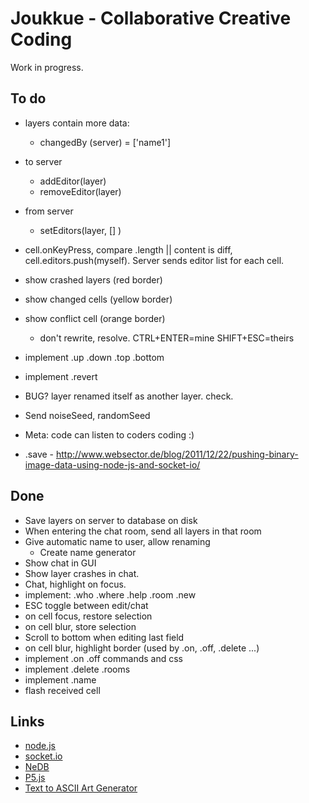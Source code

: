 # Joukkue - Collaborative Creative Coding

Work in progress.

## To do

* layers contain more data:
  * changedBy (server) = ['name1']
* to server
  * addEditor(layer)
  * removeEditor(layer)
* from server
  * setEditors(layer, [] )
* cell.onKeyPress, compare .length || content is diff, cell.editors.push(myself). Server sends editor list for each cell.
* show crashed layers (red border)
* show changed cells (yellow border)
* show conflict cell (orange border)
  * don't rewrite, resolve. CTRL+ENTER=mine SHIFT+ESC=theirs
* implement .up .down .top .bottom
* implement .revert

* BUG? layer renamed itself as another layer. check.
* Send noiseSeed, randomSeed
* Meta: code can listen to coders coding :)
* .save - http://www.websector.de/blog/2011/12/22/pushing-binary-image-data-using-node-js-and-socket-io/

## Done

* Save layers on server to database on disk
* When entering the chat room, send all layers in that room
* Give automatic name to user, allow renaming
  * Create name generator
* Show chat in GUI
* Show layer crashes in chat.
* Chat, highlight on focus.
* implement: .who .where .help .room .new
* ESC toggle between edit/chat
* on cell focus, restore selection
* on cell blur, store selection
* Scroll to bottom when editing last field
* on cell blur, highlight border (used by .on, .off, .delete ...)
* implement .on .off commands and css
* implement .delete .rooms
* implement .name
* flash received cell

## Links

* [node.js](http://nodejs.org/)
* [socket.io](http://socket.io)
* [NeDB](https://github.com/louischatriot/nedb)
* [P5.js](http://p5js.org)
* [Text to ASCII Art Generator](http://patorjk.com/software/taag/)
